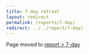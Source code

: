 ```yaml
---
title: 7-day retreat
layout: redirect
permalink: /reports/7-day/
redirect: ../../report/7-day/
---
```


Page moved to [report > 7-day](/report/7-day)
